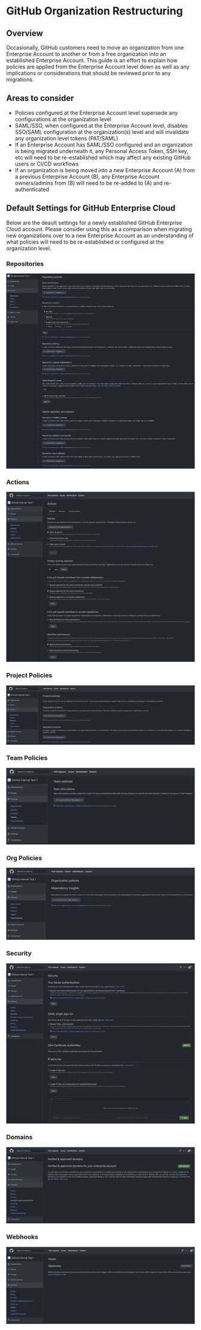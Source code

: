 # GitHub Organization Restructuring

## Overview

Occasionally, GitHub customers need to move an organization from one Enterprise Account to another or from a free organization into an established Enterprise Account. This guide is an effort to explain how policies are applied from the Enterprise Account level down as well as any implications or considerations that should be reviewed prior to any migrations.

## Areas to consider
 * Policies configured at the Enterprise Account level supersede any configurations at the organization level
 * SAML/SSO, when configured at the Enterprise Account level, disables SSO/SAML configuration at the organization(s) level and will invalidate any organization level tokens (PAT/SAML)
 * If an Enterprise Account has SAML/SSO configured and an organization is being migrated underneath it, any Personal Access Token, SSH key, etc will need to be re-established which may affect any existing GitHub users or CI/CD workflows
 * If an organization is being moved into a new Enterprise Account (A) from a previous Enterprise Account (B), any Enterprise Account owners/admins from (B) will need to be re-added to (A) and re-authenticated


## Default Settings for GitHub Enterprise Cloud

Below are the deault settings for a newly established GitHub Enterprise Cloud account. Please consider using this as a comparison when migrating new organizations over to a new Enterprise Account as an understanding of what policies will need to be re-established or configured at the organization level.

 ### Repositories
![](/repositories.png)

 ### Actions
![](/actions.png)

 ### Project Policies
![](/project-policies.png)

 ### Team Policies
![](/team-policies.png) 
 
 ### Org Policies
![](/org-policies.png)

 ### Security
![](/security.png)

 ### Domains
![](/domains.png)

 ### Webhooks
![](/webhooks.png)
